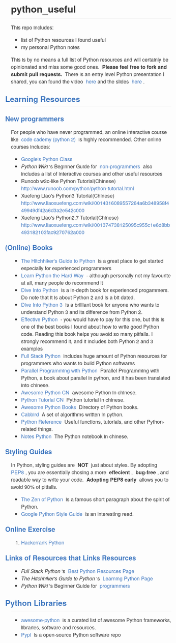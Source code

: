  <div>
  <br />
 </div>
 <div>
  <br />
 </div>
 <div>
  <div style="box-sizing: border-box; margin: 0px 0px 16px !important; padding-bottom: 0.3em; border-bottom-width: 1px; border-bottom-style: solid; border-bottom-color: rgb(238, 238, 238); color: rgb(51, 51, 51); font-family: &apos;Helvetica Neue&apos;, Helvetica, &apos;Segoe UI&apos;, Arial, freesans, sans-serif, &apos;Apple Color Emoji&apos;, &apos;Segoe UI Emoji&apos;, &apos;Segoe UI Symbol&apos;; font-style: normal; font-variant: normal; letter-spacing: normal; text-align: start; text-indent: 0px; text-transform: none; white-space: normal; widows: 1; word-spacing: 0px; -webkit-text-stroke-width: 0px; font-weight: bold; font-size: 30px;">
   <div>
    python_useful
   </div>
  </div>
  <p style="box-sizing: border-box; margin-top: 0px; margin-bottom: 16px; color: rgb(51, 51, 51); font-family: &quot;Helvetica Neue&quot;, Helvetica, &quot;Segoe UI&quot;, Arial, freesans, sans-serif, &quot;Apple Color Emoji&quot;, &quot;Segoe UI Emoji&quot;, &quot;Segoe UI Symbol&quot;; font-size: 16px; font-style: normal; font-variant: normal; font-weight: normal; letter-spacing: normal; orphans: auto; text-align: start; text-indent: 0px; text-transform: none; white-space: normal; widows: 1; word-spacing: 0px; -webkit-text-stroke-width: 0px;">
   This repo includes:
  </p>
  <ul style="box-sizing: border-box; padding-left: 2em; margin-top: 0px; margin-bottom: 16px; color: rgb(51, 51, 51); font-family: &quot;Helvetica Neue&quot;, Helvetica, &quot;Segoe UI&quot;, Arial, freesans, sans-serif, &quot;Apple Color Emoji&quot;, &quot;Segoe UI Emoji&quot;, &quot;Segoe UI Symbol&quot;; font-size: 16px; font-style: normal; font-variant: normal; font-weight: normal; letter-spacing: normal; orphans: auto; text-align: start; text-indent: 0px; text-transform: none; white-space: normal; widows: 1; word-spacing: 0px; -webkit-text-stroke-width: 0px;">
   <li style="box-sizing: border-box;">
    list of Python resources I found useful
   </li>
   <li style="box-sizing: border-box;">
    my personal Python notes
   </li>
  </ul>
  <p style="box-sizing: border-box; margin-top: 0px; margin-bottom: 16px; color: rgb(51, 51, 51); font-family: &quot;Helvetica Neue&quot;, Helvetica, &quot;Segoe UI&quot;, Arial, freesans, sans-serif, &quot;Apple Color Emoji&quot;, &quot;Segoe UI Emoji&quot;, &quot;Segoe UI Symbol&quot;; font-size: 16px; font-style: normal; font-variant: normal; font-weight: normal; letter-spacing: normal; orphans: auto; text-align: start; text-indent: 0px; text-transform: none; white-space: normal; widows: 1; word-spacing: 0px; -webkit-text-stroke-width: 0px;">
   This is by no means a full list of Python resources and will certainly be opinionated and miss some good ones.&nbsp;
   <strong style="box-sizing: border-box; font-weight: bolder;">
    Please feel free to fork and submit pull requests.
   </strong>
   &nbsp;There is an entry level Python presentation I shared, you can found the video&nbsp;
   <a href="http://www.bittiger.io/videos/ZHyZrrv7KHKxNkgvZ/2EkqDyjCYc5x8WPfW" style="box-sizing: border-box; color: rgb(64, 120, 192); text-decoration: none; background-color: transparent;">
    here
   </a>
   and the slides&nbsp;
   <a href="https://docs.google.com/presentation/d/1o9cuotNB9qWfOJiG94qDlwZNN1D3kD2SuGgHX6b2_Gg/edit?usp=sharing" style="box-sizing: border-box; color: rgb(64, 120, 192); text-decoration: none; background-color: transparent;">
    here
   </a>
   .
  </p>
  <h2 style="box-sizing: border-box; margin-top: 1em; margin-bottom: 16px; font-size: 1.75em; font-weight: bold; padding-bottom: 0.3em; border-bottom-width: 1px; border-bottom-style: solid; border-bottom-color: rgb(238, 238, 238); color: rgb(51, 51, 51); font-family: &quot;Helvetica Neue&quot;, Helvetica, &quot;Segoe UI&quot;, Arial, freesans, sans-serif, &quot;Apple Color Emoji&quot;, &quot;Segoe UI Emoji&quot;, &quot;Segoe UI Symbol&quot;; font-style: normal; font-variant: normal; letter-spacing: normal; orphans: auto; text-align: start; text-indent: 0px; text-transform: none; white-space: normal; widows: 1; word-spacing: 0px; -webkit-text-stroke-width: 0px;">
   <a href="https://github.com/stonemary/python_resources#learning-resources" style="box-sizing: border-box; color: rgb(64, 120, 192); text-decoration: none; display: inline-block; padding-right: 2px; margin-left: -18px; background-color: transparent;">
    Learning Resources
   </a>
  </h2>
  <h3 style="box-sizing: border-box; margin-top: 1em; margin-bottom: 16px; font-size: 1.5em; font-weight: bold; color: rgb(51, 51, 51); font-family: &quot;Helvetica Neue&quot;, Helvetica, &quot;Segoe UI&quot;, Arial, freesans, sans-serif, &quot;Apple Color Emoji&quot;, &quot;Segoe UI Emoji&quot;, &quot;Segoe UI Symbol&quot;; font-style: normal; font-variant: normal; letter-spacing: normal; orphans: auto; text-align: start; text-indent: 0px; text-transform: none; white-space: normal; widows: 1; word-spacing: 0px; -webkit-text-stroke-width: 0px;">
   <a href="https://github.com/stonemary/python_resources#new-programmers" style="box-sizing: border-box; color: rgb(64, 120, 192); text-decoration: none; display: inline-block; padding-right: 2px; margin-left: -18px; background-color: transparent;">
    New programmers
   </a>
  </h3>
  <p style="box-sizing: border-box; margin-top: 0px; margin-bottom: 16px; color: rgb(51, 51, 51); font-family: &quot;Helvetica Neue&quot;, Helvetica, &quot;Segoe UI&quot;, Arial, freesans, sans-serif, &quot;Apple Color Emoji&quot;, &quot;Segoe UI Emoji&quot;, &quot;Segoe UI Symbol&quot;; font-size: 16px; font-style: normal; font-variant: normal; font-weight: normal; letter-spacing: normal; orphans: auto; text-align: start; text-indent: 0px; text-transform: none; white-space: normal; widows: 1; word-spacing: 0px; -webkit-text-stroke-width: 0px;">
   For people who have never programmed, an online interactive course like&nbsp;
   <a href="https://www.codecademy.com/learn/python" style="box-sizing: border-box; color: rgb(64, 120, 192); text-decoration: none; background-color: transparent;">
    code cademy (python 2)
   </a>
   &nbsp;is highly recommended. Other online courses includes:
  </p>
  <ul style="box-sizing: border-box; padding-left: 2em; margin-top: 0px; margin-bottom: 16px; color: rgb(51, 51, 51); font-family: &quot;Helvetica Neue&quot;, Helvetica, &quot;Segoe UI&quot;, Arial, freesans, sans-serif, &quot;Apple Color Emoji&quot;, &quot;Segoe UI Emoji&quot;, &quot;Segoe UI Symbol&quot;; font-size: 16px; font-style: normal; font-variant: normal; font-weight: normal; letter-spacing: normal; orphans: auto; text-align: start; text-indent: 0px; text-transform: none; white-space: normal; widows: 1; word-spacing: 0px; -webkit-text-stroke-width: 0px;">
   <li style="box-sizing: border-box;">
    <a href="https://developers.google.com/edu/python/" style="box-sizing: border-box; color: rgb(64, 120, 192); text-decoration: none; background-color: transparent;">
     Google&apos;s Python Class
    </a>
   </li>
   <li style="box-sizing: border-box;">
    <em style="box-sizing: border-box;">
     Python Wiki
    </em>
    &apos;s Beginner Guide for&nbsp;
    <a href="https://wiki.python.org/moin/BeginnersGuide/NonProgrammers" style="box-sizing: border-box; color: rgb(64, 120, 192); text-decoration: none; background-color: transparent;">
     non-programmers
    </a>
    &nbsp;also includes a list of interactive courses and other useful resources
   </li>
   <li style="box-sizing: border-box;">
    Runoob w3c-like Python Tutorial(Chinese)&nbsp;
    <a href="http://www.runoob.com/python/python-tutorial.html" style="box-sizing: border-box; color: rgb(64, 120, 192); text-decoration: none; background-color: transparent;">
     http://www.runoob.com/python/python-tutorial.html
    </a>
   </li>
   <li style="box-sizing: border-box;">
    Xuefeng Liao&apos;s Python3 Tutorial(Chinese)
    <a href="http://www.liaoxuefeng.com/wiki/0014316089557264a6b348958f449949df42a6d3a2e542c000" style="box-sizing: border-box; color: rgb(64, 120, 192); text-decoration: none; background-color: transparent;">
     http://www.liaoxuefeng.com/wiki/0014316089557264a6b348958f449949df42a6d3a2e542c000
    </a>
   </li>
   <li style="box-sizing: border-box;">
    Xuefeng Liao&apos;s Python2.7 Tutorial(Chinese)
    <a href="http://www.liaoxuefeng.com/wiki/001374738125095c955c1e6d8bb493182103fac9270762a000" style="box-sizing: border-box; color: rgb(64, 120, 192); text-decoration: none; background-color: transparent;">
     http://www.liaoxuefeng.com/wiki/001374738125095c955c1e6d8bb493182103fac9270762a000
    </a>
   </li>
  </ul>
  <h3 style="box-sizing: border-box; margin-top: 1em; margin-bottom: 16px; font-size: 1.5em; font-weight: bold; color: rgb(51, 51, 51); font-family: &quot;Helvetica Neue&quot;, Helvetica, &quot;Segoe UI&quot;, Arial, freesans, sans-serif, &quot;Apple Color Emoji&quot;, &quot;Segoe UI Emoji&quot;, &quot;Segoe UI Symbol&quot;; font-style: normal; font-variant: normal; letter-spacing: normal; orphans: auto; text-align: start; text-indent: 0px; text-transform: none; white-space: normal; widows: 1; word-spacing: 0px; -webkit-text-stroke-width: 0px;">
   <a href="https://github.com/stonemary/python_resources#online-books" style="box-sizing: border-box; color: rgb(64, 120, 192); text-decoration: none; display: inline-block; padding-right: 2px; margin-left: -18px; background-color: transparent;">
    (Online) Books
   </a>
  </h3>
  <ul style="box-sizing: border-box; padding-left: 2em; margin-top: 0px; margin-bottom: 16px; color: rgb(51, 51, 51); font-family: &quot;Helvetica Neue&quot;, Helvetica, &quot;Segoe UI&quot;, Arial, freesans, sans-serif, &quot;Apple Color Emoji&quot;, &quot;Segoe UI Emoji&quot;, &quot;Segoe UI Symbol&quot;; font-size: 16px; font-style: normal; font-variant: normal; font-weight: normal; letter-spacing: normal; orphans: auto; text-align: start; text-indent: 0px; text-transform: none; white-space: normal; widows: 1; word-spacing: 0px; -webkit-text-stroke-width: 0px;">
   <li style="box-sizing: border-box;">
    <a href="https://github.com/stonemary/python_resources/blob/master/docs.python-guide.org" style="box-sizing: border-box; color: rgb(64, 120, 192); text-decoration: none; background-color: transparent;">
     The Hitchhiker&apos;s Guide to Python
    </a>
    &nbsp;is a great place to get started especially for experienced programmers
   </li>
   <li style="box-sizing: border-box;">
    <a href="http://learnpythonthehardway.org/book/" style="box-sizing: border-box; color: rgb(64, 120, 192); text-decoration: none; background-color: transparent;">
     Learn Python the Hard Way
    </a>
    &nbsp;- although personally not my favourite at all, many people do recommend it
   </li>
   <li style="box-sizing: border-box;">
    <a href="http://www.diveintopython.net/" style="box-sizing: border-box; color: rgb(64, 120, 192); text-decoration: none; background-color: transparent;">
     Dive Into Python
    </a>
    &nbsp;is a in-depth book for experienced progammers. Do note that it is about Python 2 and is a bit dated.
   </li>
   <li style="box-sizing: border-box;">
    <a href="http://www.diveintopython3.net/" style="box-sizing: border-box; color: rgb(64, 120, 192); text-decoration: none; background-color: transparent;">
     Dive Into Python 3
    </a>
    &nbsp;is a brilliant book for anyone who wants to understand Python 3 and its difference from Python 2.
   </li>
   <li style="box-sizing: border-box;">
    <a href="http://www.effectivepython.com/" style="box-sizing: border-box; color: rgb(64, 120, 192); text-decoration: none; background-color: transparent;">
     Effective Python
    </a>
    &nbsp;- you would have to pay for this one, but this is one of the best books I found about how to write good Python code. Reading this book helps you avoid so many pitfalls. I strongly recommend it, and it includes both Python 2 and 3 examples
   </li>
   <li style="box-sizing: border-box;">
    <a href="http://www.fullstackpython.com/" style="box-sizing: border-box; color: rgb(64, 120, 192); text-decoration: none; background-color: transparent;">
     Full Stack Python
    </a>
    &nbsp;includes huge amount of Python resources for programmers who wants to build Python softwares
   </li>
   <li style="box-sizing: border-box;">
    <a href="https://github.com/Voidly/Parallel-Programming-with-Python" style="box-sizing: border-box; color: rgb(64, 120, 192); text-decoration: none; background-color: transparent;">
     Parallel Programming with Python
    </a>
    &nbsp;Parallel Programming with Python, a book about parallel in python, and it has been translated into chinese.
   </li>
   <li style="box-sizing: border-box;">
    <a href="https://github.com/jobbole/awesome-python-cn" style="box-sizing: border-box; color: rgb(64, 120, 192); text-decoration: none; background-color: transparent;">
     Awesome Python CN
    </a>
    &nbsp;awesome Python in chinese.
   </li>
   <li style="box-sizing: border-box;">
    <a href="http://www.pythondoc.com/pythontutorial27/index.html" style="box-sizing: border-box; color: rgb(64, 120, 192); text-decoration: none; background-color: transparent;">
     Python Tutorial CN
    </a>
    &nbsp;Python tutorial in chinese.
   </li>
   <li style="box-sizing: border-box;">
    <a href="https://github.com/Junnplus/awesome-python-books" style="box-sizing: border-box; color: rgb(64, 120, 192); text-decoration: none; background-color: transparent;">
     Awesome Python Books
    </a>
    &nbsp;Directory of Python books.
   </li>
   <li style="box-sizing: border-box;">
    <a href="https://github.com/xsank/cabbird" style="box-sizing: border-box; color: rgb(64, 120, 192); text-decoration: none; background-color: transparent;">
     Cabbird
    </a>
    &nbsp;A set of algorithms written in python.
   </li>
   <li style="box-sizing: border-box;">
    <a href="https://github.com/rasbt/python_reference" style="box-sizing: border-box; color: rgb(64, 120, 192); text-decoration: none; background-color: transparent;">
     Python Reference
    </a>
    &nbsp;Useful functions, tutorials, and other Python-related things.
   </li>
   <li style="box-sizing: border-box;">
    <a href="https://github.com/lijin-THU/notes-python" style="box-sizing: border-box; color: rgb(64, 120, 192); text-decoration: none; background-color: transparent;">
     Notes Python
    </a>
    &nbsp;The Python notebook in chinese.
   </li>
  </ul>
  <h3 style="box-sizing: border-box; margin-top: 1em; margin-bottom: 16px; font-size: 1.5em; font-weight: bold; color: rgb(51, 51, 51); font-family: &quot;Helvetica Neue&quot;, Helvetica, &quot;Segoe UI&quot;, Arial, freesans, sans-serif, &quot;Apple Color Emoji&quot;, &quot;Segoe UI Emoji&quot;, &quot;Segoe UI Symbol&quot;; font-style: normal; font-variant: normal; letter-spacing: normal; orphans: auto; text-align: start; text-indent: 0px; text-transform: none; white-space: normal; widows: 1; word-spacing: 0px; -webkit-text-stroke-width: 0px;">
   <a href="https://github.com/stonemary/python_resources#styling-guides" style="box-sizing: border-box; color: rgb(64, 120, 192); text-decoration: none; display: inline-block; padding-right: 2px; margin-left: -18px; background-color: transparent;">
    Styling Guides
   </a>
  </h3>
  <p style="box-sizing: border-box; margin-top: 0px; margin-bottom: 16px; color: rgb(51, 51, 51); font-family: &quot;Helvetica Neue&quot;, Helvetica, &quot;Segoe UI&quot;, Arial, freesans, sans-serif, &quot;Apple Color Emoji&quot;, &quot;Segoe UI Emoji&quot;, &quot;Segoe UI Symbol&quot;; font-size: 16px; font-style: normal; font-variant: normal; font-weight: normal; letter-spacing: normal; orphans: auto; text-align: start; text-indent: 0px; text-transform: none; white-space: normal; widows: 1; word-spacing: 0px; -webkit-text-stroke-width: 0px;">
   In Python, styling guides are&nbsp;
   <strong style="box-sizing: border-box; font-weight: bolder;">
    NOT
   </strong>
   &nbsp;just about styles. By adopting&nbsp;
   <a href="https://www.python.org/dev/peps/pep-0008/" style="box-sizing: border-box; color: rgb(64, 120, 192); text-decoration: none; background-color: transparent;">
    PEP8
   </a>
   , you are essentially chosing a more&nbsp;
   <strong style="box-sizing: border-box; font-weight: bolder;">
    effecient
   </strong>
   ,&nbsp;
   <strong style="box-sizing: border-box; font-weight: bolder;">
    bug-free
   </strong>
   , and readable way to write your code.&nbsp;
   <strong style="box-sizing: border-box; font-weight: bolder;">
    Adopting PEP8 early
   </strong>
   &nbsp;allows you to avoid 90% of pitfalls.
  </p>
  <ul style="box-sizing: border-box; padding-left: 2em; margin-top: 0px; margin-bottom: 16px; color: rgb(51, 51, 51); font-family: &quot;Helvetica Neue&quot;, Helvetica, &quot;Segoe UI&quot;, Arial, freesans, sans-serif, &quot;Apple Color Emoji&quot;, &quot;Segoe UI Emoji&quot;, &quot;Segoe UI Symbol&quot;; font-size: 16px; font-style: normal; font-variant: normal; font-weight: normal; letter-spacing: normal; orphans: auto; text-align: start; text-indent: 0px; text-transform: none; white-space: normal; widows: 1; word-spacing: 0px; -webkit-text-stroke-width: 0px;">
   <li style="box-sizing: border-box;">
    <a href="https://www.python.org/dev/peps/pep-0020/" style="box-sizing: border-box; color: rgb(64, 120, 192); text-decoration: none; background-color: transparent;">
     The Zen of Python
    </a>
    &nbsp;is a famous short paragraph about the spirit of Python.
   </li>
   <li style="box-sizing: border-box;">
    <a href="https://google.github.io/styleguide/pyguide.html" style="box-sizing: border-box; color: rgb(64, 120, 192); text-decoration: none; background-color: transparent;">
     Google Python Style Guide
    </a>
    &nbsp;is an interesting read.
   </li>
  </ul>
  <h3 style="box-sizing: border-box; margin-top: 1em; margin-bottom: 16px; font-size: 1.5em; font-weight: bold; color: rgb(51, 51, 51); font-family: &quot;Helvetica Neue&quot;, Helvetica, &quot;Segoe UI&quot;, Arial, freesans, sans-serif, &quot;Apple Color Emoji&quot;, &quot;Segoe UI Emoji&quot;, &quot;Segoe UI Symbol&quot;; font-style: normal; font-variant: normal; letter-spacing: normal; orphans: auto; text-align: start; text-indent: 0px; text-transform: none; white-space: normal; widows: 1; word-spacing: 0px; -webkit-text-stroke-width: 0px;">
   <a href="https://github.com/stonemary/python_resources#online-exercise" style="box-sizing: border-box; color: rgb(64, 120, 192); text-decoration: none; display: inline-block; padding-right: 2px; margin-left: -18px; background-color: transparent;">
    Online Exercise
   </a>
  </h3>
  <ol style="box-sizing: border-box; padding-left: 2em; margin-top: 0px; margin-bottom: 16px; color: rgb(51, 51, 51); font-family: &quot;Helvetica Neue&quot;, Helvetica, &quot;Segoe UI&quot;, Arial, freesans, sans-serif, &quot;Apple Color Emoji&quot;, &quot;Segoe UI Emoji&quot;, &quot;Segoe UI Symbol&quot;; font-size: 16px; font-style: normal; font-variant: normal; font-weight: normal; letter-spacing: normal; orphans: auto; text-align: start; text-indent: 0px; text-transform: none; white-space: normal; widows: 1; word-spacing: 0px; -webkit-text-stroke-width: 0px;">
   <li style="box-sizing: border-box;">
    <a href="https://www.hackerrank.com/domains/python" style="box-sizing: border-box; color: rgb(64, 120, 192); text-decoration: none; background-color: transparent;">
     Hackerrank Python
    </a>
   </li>
  </ol>
  <h3 style="box-sizing: border-box; margin-top: 1em; margin-bottom: 16px; font-size: 1.5em; font-weight: bold; color: rgb(51, 51, 51); font-family: &quot;Helvetica Neue&quot;, Helvetica, &quot;Segoe UI&quot;, Arial, freesans, sans-serif, &quot;Apple Color Emoji&quot;, &quot;Segoe UI Emoji&quot;, &quot;Segoe UI Symbol&quot;; font-style: normal; font-variant: normal; letter-spacing: normal; orphans: auto; text-align: start; text-indent: 0px; text-transform: none; white-space: normal; widows: 1; word-spacing: 0px; -webkit-text-stroke-width: 0px;">
   <a href="https://github.com/stonemary/python_resources#links-of-resources-that-links-resources" style="box-sizing: border-box; color: rgb(64, 120, 192); text-decoration: none; display: inline-block; padding-right: 2px; margin-left: -18px; background-color: transparent;">
    Links of Resources that Links Resources
   </a>
  </h3>
  <ul style="box-sizing: border-box; padding-left: 2em; margin-top: 0px; margin-bottom: 16px; color: rgb(51, 51, 51); font-family: &quot;Helvetica Neue&quot;, Helvetica, &quot;Segoe UI&quot;, Arial, freesans, sans-serif, &quot;Apple Color Emoji&quot;, &quot;Segoe UI Emoji&quot;, &quot;Segoe UI Symbol&quot;; font-size: 16px; font-style: normal; font-variant: normal; font-weight: normal; letter-spacing: normal; orphans: auto; text-align: start; text-indent: 0px; text-transform: none; white-space: normal; widows: 1; word-spacing: 0px; -webkit-text-stroke-width: 0px;">
   <li style="box-sizing: border-box;">
    <em style="box-sizing: border-box;">
     Full Stack Python
    </em>
    &apos;s&nbsp;
    <a href="https://www.fullstackpython.com/best-python-resources.html" style="box-sizing: border-box; color: rgb(64, 120, 192); text-decoration: none; background-color: transparent;">
     Best Python Resources Page
    </a>
   </li>
   <li style="box-sizing: border-box;">
    <em style="box-sizing: border-box;">
     The Hitchhiker&apos;s Guide to Python
    </em>
    &apos;s&nbsp;
    <a href="http://docs.python-guide.org/en/latest/intro/learning/" style="box-sizing: border-box; color: rgb(64, 120, 192); text-decoration: none; background-color: transparent;">
     Learning Python Page
    </a>
   </li>
   <li style="box-sizing: border-box;">
    <em style="box-sizing: border-box;">
     Python Wiki
    </em>
    &apos;s Beginner Guide for&nbsp;
    <a href="https://wiki.python.org/moin/BeginnersGuide/Programmers" style="box-sizing: border-box; color: rgb(64, 120, 192); text-decoration: none; background-color: transparent;">
     programmers
    </a>
   </li>
  </ul>
  <h2 style="box-sizing: border-box; margin-top: 1em; margin-bottom: 16px; font-size: 1.75em; font-weight: bold; padding-bottom: 0.3em; border-bottom-width: 1px; border-bottom-style: solid; border-bottom-color: rgb(238, 238, 238); color: rgb(51, 51, 51); font-family: &quot;Helvetica Neue&quot;, Helvetica, &quot;Segoe UI&quot;, Arial, freesans, sans-serif, &quot;Apple Color Emoji&quot;, &quot;Segoe UI Emoji&quot;, &quot;Segoe UI Symbol&quot;; font-style: normal; font-variant: normal; letter-spacing: normal; orphans: auto; text-align: start; text-indent: 0px; text-transform: none; white-space: normal; widows: 1; word-spacing: 0px; -webkit-text-stroke-width: 0px;">
   <a href="https://github.com/stonemary/python_resources#python-libraries" style="box-sizing: border-box; color: rgb(64, 120, 192); text-decoration: none; display: inline-block; padding-right: 2px; margin-left: -18px; background-color: transparent;">
    Python Libraries
   </a>
  </h2>
  <ul style="box-sizing: border-box; padding-left: 2em; margin-top: 0px; margin-bottom: 0px !important; color: rgb(51, 51, 51); font-family: &quot;Helvetica Neue&quot;, Helvetica, &quot;Segoe UI&quot;, Arial, freesans, sans-serif, &quot;Apple Color Emoji&quot;, &quot;Segoe UI Emoji&quot;, &quot;Segoe UI Symbol&quot;; font-size: 16px; font-style: normal; font-variant: normal; font-weight: normal; letter-spacing: normal; orphans: auto; text-align: start; text-indent: 0px; text-transform: none; white-space: normal; widows: 1; word-spacing: 0px; -webkit-text-stroke-width: 0px;">
   <li style="box-sizing: border-box;">
    <a href="https://github.com/vinta/awesome-python" style="box-sizing: border-box; color: rgb(64, 120, 192); text-decoration: none; background-color: transparent;">
     awesome-python
    </a>
    &nbsp;is a curated list of awesome Python frameworks, libraries, software and resources.
   </li>
   <li style="box-sizing: border-box;">
    <a href="https://pypi.python.org/pypi" style="box-sizing: border-box; color: rgb(64, 120, 192); text-decoration: none; background-color: transparent;">
     Pypi
    </a>
    &nbsp;is a open-source Python software repo
   </li>
  </ul>
 </div>
